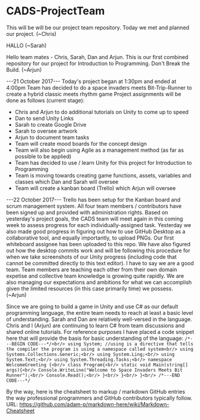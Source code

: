 # CADS-ProjectTeam

This will be will be our project team repository.  Today we met and planned our project. (~Chris)

HALLO (~Sarah)

Hello team mates - Chris, Sarah, Dan and Arjun. This is our first combined repository for our project for Introduction to Programming. Don't Break the Build. (~Arjun)


---21 October 2017---
Today's project began at 1:30pm and ended at 4:00pm
Team has decided to do a space invaders meets Bit-Trip-Runner to create a hybrid classic meets rhythm game
Project assignments will be done as follows (current stage):
- Chris and Arjun to do additional tutorials on Unity to come up to speed
- Dan to send Unity Links
- Sarah to create Google Drive
- Sarah to oversee artwork
- Arjun to document team tasks
- Team will create mood boards for the concept design
- Team will also begin using Agile as a management method (as far as possible to be applied)
- Team has decided to use / learn Unity for this project for Introduction to Programming
- Team is moving towards creating game functions, assets, variables and classes which Dan and Sarah will oversee
- Team will create a kanban board (Trello) which Arjun will oversee


---22 October 2017---
Trello has been setup for the Kanban board and scrum management system. All four team members / contributors have been signed up and provided with administration rights. Based on yesterday's project goals, the CADS team will meet again in this coming week to assess progress for each individually-assigned task. Yesterday we also made good progress in figuring out how to use GitHub Desktop as a collaborative tool, and equally importantly, to upload PNGs. Our first whiteboard assignee has been uploaded to this repo. We have also figured out how the desktop commits work and will be following this procedure for when we take screenshots of our Unity progress (including code that cannot be committed directly to this text editor). I have to say we are  a good team. Team members are teaching each other from their own domain expetise and collective team knowledge is growing quite rapidly. We are also managing our expectations and ambitions for what we can accomplish given the limited resources (in this case primarily time) we possess. (~Arjun)


Since we are going to build a game in Unity and use C# as our default programming language, the entire team needs to reach at least a basic level of understanding. Sarah and Dan are relatively well-versed in the language. Chris and I (Arjun) are continuing to learn C# from team discussions and shared online tutorials. For reference purposes I have placed a code snippet here that will provide the basis for basic understanding of the language:
`/*---BEGIN CODE---*/<br/>
using System; //using is a directive that tells the compiler the program is using a namespace called system<br/>
using Systems.Collections.Generic;<br/>
using System.Ling;<br/>
using System.Text;<br/>
using System.Threading.Tasks;<br/>
namespace WelcomeGreeting {<br/>
class Program{<br/>
static void Main(string[] args){<br/>
Console.WriteLine("Welcome to Space Invaders Meets Bit Runner");<br/>
Console.Read();<br/>
}<br/>
}<br/>
}<br/>
/*---END CODE---*/`<br/>

By the way, here is the cheatsheet to markup / markdown GitHub entries the way professional programmers and GitHub contributors typically follow. URL: https://github.com/adam-p/markdown-here/wiki/Markdown-Cheatsheet
